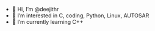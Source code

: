 - 👋 Hi, I’m @deejithr
- 👀 I’m interested in C, coding, Python, Linux, AUTOSAR
- 🌱 I’m currently learning C++


<!---
deejithr/deejithr is a ✨ special ✨ repository because its `README.md` (this file) appears on your GitHub profile.
You can click the Preview link to take a look at your changes.
--->
